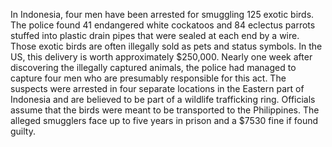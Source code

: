In Indonesia, four men have been arrested for smuggling 125 exotic birds. The police found 41 endangered white cockatoos and 84 eclectus parrots stuffed into plastic drain pipes that were sealed at each end by a wire. Those exotic birds are often illegally sold as pets and status symbols. In the US, this delivery is worth approximately $250,000. Nearly one week after discovering the illegally captured animals, the police had managed to capture four men who are presumably responsible for this act. The suspects were arrested in four separate locations in the Eastern part of Indonesia and are believed to be part of a wildlife trafficking ring. Officials assume that the birds were meant to be transported to the Philippines. 
The alleged smugglers face up to five years in prison and a $7530 fine if found guilty.